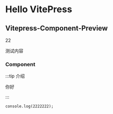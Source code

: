 # Hello VitePress

## Vitepress-Component-Preview

<div>22</div>

<preview path="./demoShow.vue" title="演示Demo"></preview>

测试内容

### Component

:::tip 介绍

你好

:::

```vue
console.log(2222222);
```
